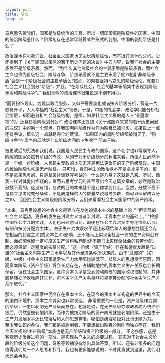 ```yaml
---
layout: post
title: 随笔
lang: zh
---
```


马克思告诉我们，国家是阶级统治的工具，所以一切国家都是阶级性的国家。中国的统治阶级是什么？阶级的存在通常伴随着某种形式的剥削，中国的剥削阶级是什么？

政治课本只和我们说，社会主义国家也无法脱离阶级性，而不进行具体的分析。它还提到了《关于建国以来党的若干历史问题的决议》中的内容，说我们社会的主要矛盾不是阶级矛盾。然而，
“为什么其他阶级社会的主要矛盾是阶级矛盾，而社会主义也作为阶级社会，阶级斗争、阶级矛盾就不是主要矛盾了呢?难道“非阶级矛盾”会是一个阶级社会的主要矛盾么?然而，如果要坚持马克思的阶级理论，就要对社会主义社会划分“阶级”，并且，“在阶级社会，社会的基本矛盾集中表现为阶级矛盾和阶级斗争”。”
我们现今的政治课本很难说是不别有用心。

“而要粉饰现实，为现实政治服务，又似乎需要淡化或者抹去阶级分析，营造一片歌舞升平，人人幸福的“社会主义”场景。于是，中国的社会学、政治学只能分析社会阶层，却回避分析社会阶级结构。是啊，如果社会主义真的是人人“普遍幸福”的，还存在着阶级划分么?”
政治课本还提到《关于建国以来党的若干历史问题的决议》中的另一个观点，在我国剥削阶级作为作为阶级已被消灭。如果说上一点还有争议，那么这一点就是完全的荒谬。
“如果国内的剥削阶级都被消灭了，“阶级斗争”在国内的反映是什么阶级之间的斗争呢?”
简直可笑。

被更改后的宪法和我们说，我国是人民民主专政的国家。这个名字也非常误导人，阶级的国家必然有阶级的专政，从列宁对于阶级划分的标准来看，所谓人民必然不是一个统一的阶级。人民民主专政的本质无非是宪法更改前的无产阶级专政。中国的统治阶级也就是无产阶级。
只可惜，我们学生的政治课本不是拿来学习的，更不是拿来思考的，只是拿来背诵默写考试的。什么是八股？这就是八股。所以，像我一样对其提出怀疑的，继而去思考学习的甚至写出今天这篇文章的，必然是政治分数不高的。这没有错，应试的目的本来就不是让你学到什么。当然，分数不高不是独立思考的充分条件，于是我这样的人的数量又锐减成少数。你可以理解成百分之10。
回到社会主义阶段的阶级分析，我们来看看社会主义国家中的资产阶级。

“本来，马克思设想的社会主义是建立在发达的资本主义的基础上的。”
“但实际的社会主义运动，更多的发生在封建主义或者半封建、半资本主义的基础上。”
“根据中国社会主义的实践，人们也已经意识到，即便在社会主义占据主导地位以后(公有制和按劳分配为主体)，由于生产力发展水平还比较落后和人的思想觉悟还会存在相当的封建主义(或资本主义)影响，还不能马上实现全社会一律的生产资料公有制，而必须保留一定程度的生产资料私有制;还不能马上实现全社会的按劳分配，而必须保留一定程度的按资分配。”
“这一阶级（资产阶级）存在和适度发展是“过渡的”社会主义时期生产力水平以及其他经济条件所决定的。由于“过渡的”（初级、中级）社会主义国家通常生产力水平都比较低下，以及人的思想觉悟原因，因而资本阶级（资产阶级）将会长期存在，占辅助地位的资本主义生产关系也会长期保留。但在社会主义国家，这种资本关系是受到劳动阶级的国家政权控制的，并非能够随心所欲地疯狂生长。资本主义生产关系最终将被按劳分配的社会主义生产关系所取代。”

那么，社会主义国家中仍会存在资本主义，在现今的资本主义构造的世界中的今天的国内环境中，资本主义其实也非常发达。
非常重要的一点是，资产阶级作为剥削阶级，一定以剥削无产阶级而存在。也就是说，在无产阶级夺取政权成为统治阶级后，仍然是被剥削阶级，而作为被统治阶级的资产阶级就是剥削阶级。还是由于生产力发展水平还比较落后和人的思想觉悟，哪怕是统治阶级对此也无能为力。
至少我认识的各位，我们都是被剥削者，不要想跳出阶级的剥削而独立存在，我们今天宣扬的“中产阶级”本质也是无产阶级和资产阶级的一部分。
不必伤感，这是客观历史发展过程的一部分，是实现共产主义的必要过程。
其实对于社会主义阶段的阶级分析这个问题，马恩等领袖没有给出具体答案。所以，还有非常多的问题值得我们每一个人思考和探寻。我也有更多能够说的，不过此篇就到这里，我们明天还会再见。
